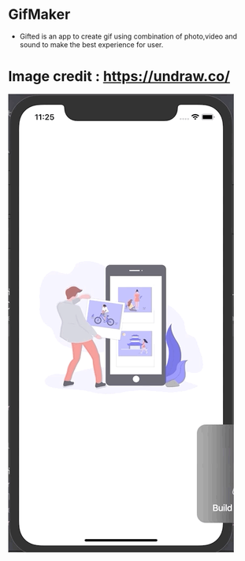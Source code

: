 # GifMaker

- Gifted is an app to create gif using combination of photo,video and sound to make the best experience for user.



# Image credit : https://undraw.co/


 ![](Gifted.gif)







